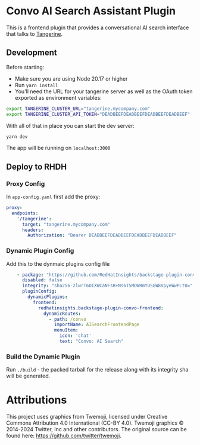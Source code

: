# Convo AI Search Assistant Plugin

This is a frontend plugin that provides a conversational AI search interface that talks to [Tangerine](https://github.com/RedHatInsights/tangerine-backend).

## Development
Before starting:
* Make sure you are using Node 20.17 or higher
* Run `yarn install`
* You'll need the URL for your tangerine server as well as the OAuth token exported as environment variables:

```sh
export TANGERINE_CLUSTER_URL="tangerine.mycompany.com"
export TANGERINE_CLUSTER_API_TOKEN="DEADBEEFDEADBEEFDEADBEEFDEADBEEF"
```

With all of that in place you can start the dev server:

```sh
yarn dev
```

The app will be running on `localhost:3000`

## Deploy to RHDH

### Proxy Config

In `app-config.yaml` first add the proxy:

```yaml
proxy:
  endpoints:
    '/tangerine':
      target: "tangerine.mycompany.com"
      headers:
        Authorization: "Bearer DEADBEEFDEADBEEFDEADBEEFDEADBEEF"
```

### Dynamic Plugin Config

Add this to the dynmaic plugins config file
```yaml
    - package: "https://github.com/RedHatInsights/backstage-plugin-convo-frontend/releases/download/v0.2.9/redhatinsights-backstage-plugin-convo-frontend-dynamic-0.2.9.tgz"
      disabled: false
      integrity: "sha256-2lwrT6OIXWCaNFsR+Ns6T5MDWRmYUSGW8VpyeWwPLtU="
      pluginConfig:
        dynamicPlugins:
          frontend:
            redhatinsights.backstage-plugin-convo-frontend:
              dynamicRoutes:
                - path: /convo
                  importName: AISearchFrontendPage
                  menuItem:
                    icon: 'chat'
                    text: "Convo: AI Search"

```

### Build the Dynamic Plugin

Run `./build` - the packed tarball for the release along with its integrity sha will be generated.

# Attributions

This project uses graphics from Twemoji, licensed under Creative Commons Attribution 4.0 International (CC-BY 4.0).
Twemoji graphics © 2014-2024 Twitter, Inc and other contributors.
The original source can be found here: https://github.com/twitter/twemoji.